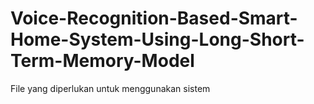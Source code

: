 # Voice-Recognition-Based-Smart-Home-System-Using-Long-Short-Term-Memory-Model
File yang diperlukan untuk menggunakan sistem
